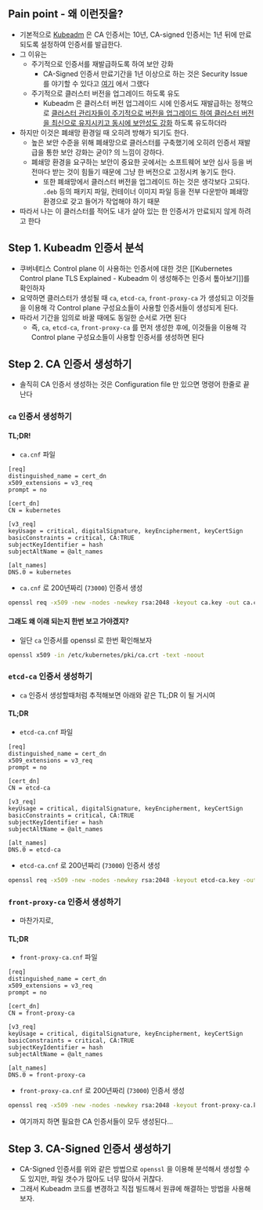 ## Pain point - 왜 이런짓을?

- 기본적으로 [Kubeadm](https://kubernetes.io/docs/reference/setup-tools/kubeadm) 은 CA 인증서는 10년, CA-signed 인증서는 1년 뒤에 만료되도록 설정하여 인증서를 발급한다.
- 그 이유는
	- 주기적으로 인증서를 재발급하도록 하여 보안 강화
		- CA-Signed 인증서 만료기간을 1년 이상으로 하는 것은 Security Issue 를 야기할 수 있다고 [여기](https://github.com/kubernetes/kubeadm/issues/1505#issuecomment-482798539) 에서 그랬다
	- 주기적으로 클러스터 버전을 업그레이드 하도록 유도
		- Kubeadm 은 클러스터 버전 업그레이드 시에 인증서도 재발급하는 정책으로 [클러스터 관리자들이 주기적으로 버전을 업그레이드 하여 클러스터 버전을 최신으로 유지시키고 동시에 보안성도 강화](https://kubernetes.io/docs/tasks/administer-cluster/kubeadm/kubeadm-certs/#automatic-certificate-renewal) 하도록 유도하더라
- 하지만 이것은 폐쇄망 환경일 때 오히려 방해가 되기도 한다.
	- 높은 보안 수준을 위해 폐쇄망으로 클러스터를 구축했기에 오히려 인증서 재발급을 통한 보안 강화는 굳이? 의 느낌이 강하다.
	- 폐쇄망 환경을 요구하는 보안이 중요한 곳에서는 소프트웨어 보안 심사 등을 버전마다 받는 것이 힘들기 때문에 그냥 한 버전으로 고정시켜 놓기도 한다.
		- 또한 폐쇄망에서 클러스터 버전을 업그레이드 하는 것은 생각보다 고되다. `.deb` 등의 패키지 파일, 컨테이너 이미지 파일 등을 전부 다운받아 폐쇄망 환경으로 갖고 들어가 작업해야 하기 때문
- 따라서 나는 이 클러스터를 적어도 내가 살아 있는 한 인증서가 만료되지 않게 하려고 한다

## Step 1. Kubeadm 인증서 분석

- 쿠버네티스 Control plane 이 사용하는 인증서에 대한 것은 [[Kubernetes Control plane TLS Explained - Kubeadm 이 생성해주는 인증서 톺아보기]]를 확인하자
- 요약하면 클러스터가 생성될 때 `ca`, `etcd-ca`, `front-proxy-ca` 가 생성되고 이것들을 이용해 각 Control plane 구성요소들이 사용할 인증서들이 생성되게 된다.
- 따라서 기간을 임의로 바꿀 때에도 동일한 순서로 가면 된다
	- 즉, `ca`, `etcd-ca`, `front-proxy-ca` 를 먼저 생성한 후에, 이것들을 이용해 각 Control plane 구성요소들이 사용할 인증서를 생성하면 된다

## Step 2. CA 인증서 생성하기

- 솔직히 CA 인증서 생성하는 것은 Configuration file 만 있으면 명령어 한줄로 끝난다

### `ca` 인증서 생성하기

#### TL;DR!

- `ca.cnf` 파일

```
[req]
distinguished_name = cert_dn
x509_extensions = v3_req
prompt = no

[cert_dn]
CN = kubernetes

[v3_req]
keyUsage = critical, digitalSignature, keyEncipherment, keyCertSign
basicConstraints = critical, CA:TRUE
subjectKeyIdentifier = hash
subjectAltName = @alt_names

[alt_names]
DNS.0 = kubernetes
```

- `ca.cnf` 로 200년짜리 (`73000`) 인증서 생성

```bash
openssl req -x509 -new -nodes -newkey rsa:2048 -keyout ca.key -out ca.crt -config ca.cnf -days 73000 -set_serial 0
```

#### 그래도 왜 이래 되는지 한번 보고 가야겠지?

- 일단 `ca` 인증서를 openssl 로 한번 확인해보자

```bash
openssl x509 -in /etc/kubernetes/pki/ca.crt -text -noout
```

### `etcd-ca` 인증서 생성하기

- `ca` 인증서 생성할때처럼 추적해보면 아래와 같은 TL;DR 이 될 거시여

#### TL;DR

- `etcd-ca.cnf` 파일

```
[req]
distinguished_name = cert_dn
x509_extensions = v3_req
prompt = no

[cert_dn]
CN = etcd-ca

[v3_req]
keyUsage = critical, digitalSignature, keyEncipherment, keyCertSign
basicConstraints = critical, CA:TRUE
subjectKeyIdentifier = hash
subjectAltName = @alt_names

[alt_names]
DNS.0 = etcd-ca
```

- `etcd-ca.cnf` 로 200년짜리 (`73000`) 인증서 생성

```bash
openssl req -x509 -new -nodes -newkey rsa:2048 -keyout etcd-ca.key -out etcd-ca.crt -config etcd-ca.cnf -days 73000 -set_serial 0
```

### `front-proxy-ca` 인증서 생성하기

- 마찬가지로,

#### TL;DR

- `front-proxy-ca.cnf` 파일

```
[req]
distinguished_name = cert_dn
x509_extensions = v3_req
prompt = no

[cert_dn]
CN = front-proxy-ca

[v3_req]
keyUsage = critical, digitalSignature, keyEncipherment, keyCertSign
basicConstraints = critical, CA:TRUE
subjectKeyIdentifier = hash
subjectAltName = @alt_names

[alt_names]
DNS.0 = front-proxy-ca
```

- `front-proxy-ca.cnf` 로 200년짜리 (`73000`) 인증서 생성

```bash
openssl req -x509 -new -nodes -newkey rsa:2048 -keyout front-proxy-ca.key -out front-proxy-ca.crt -config front-proxy-ca.cnf -days 73000 -set_serial 0
```

- 여기까지 하면 필요한 CA 인증서들이 모두 생성된다...

## Step 3. CA-Signed 인증서 생성하기

- CA-Signed 인증서를 위와 같은 방법으로 `openssl` 을 이용해 분석해서 생성할 수도 있지만, 파일 갯수가 많아도 너무 많아서 귀찮다.
- 그래서 Kubeadm 코드를 변경하고 직접 빌드해서 원큐에 해결하는 방법을 사용해 보자.